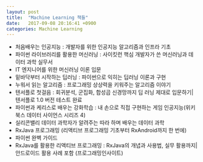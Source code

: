 ```yaml
---
layout: post
title:  "Machine Learning 책들"
date:   2017-09-08 20:16:41 +0900
categories: Machine Learning
---
```

- 처음배우는 인공지능 : 개발자를 위한 인공지능 알고리즘과 인프라 기초
- 파이썬 라이브러리를 활용한 머신러닝 : 사이킷런 핵심 개발자가 쓴 머신러닝과 데이터 과학 실무서
- IT 엔지니어를 위한 머신러닝 이론 입문
- 밑바닥부터 시작하는 딥러닝 : 파이썬으로 익히는 딥러닝 이론과 구현
- 누워서 읽는 알고리즘 : 프로그래밍 상상력을 키워주는 알고리즘 이야기
- 텐서플로 첫걸음 : 회귀분석, 군집화, 합성곱 신경망까지 딥 러닝 제대로 입문하기\|텐서플로 1.0 버전 테스트 완료
- 파이썬과 케리스로 배우는 강화학습 : 내 손으로 직접 구현하는 게임 인공지능(위키북스 데이터 사이언스 시리즈 4)
- 실리콘밸리 데이터 과학자가 알려주는 따라 하며 배우는 데이터 과학
- RxJava 프로그래밍 (리액티브 프로그래밍 기초부터 RxAndroid까지 한 번에)
- 파이썬 완벽 가이드
- RxJava를 활용한 리액티브 프로그래밍 : RxJava의 개녑과 사용법, 실무 활용까지\|안드로이드 활용 사례 포함 (프로그래밍인사이트)
